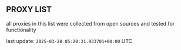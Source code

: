 ## PROXY LIST

all proxies in this list were collected from open sources and tested for functionality

last update: `2025-03-28 05:20:31.933701+00:00` UTC
